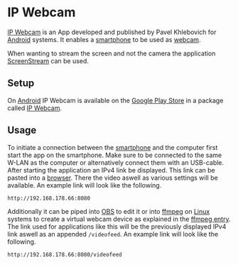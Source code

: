 # IP Webcam

[IP Webcam](https://play.google.com/store/apps/details?id=com.pas.webcam&hl=de&gl=US) is an App
developed and published by Pavel Khlebovich for [Android](/wiki/android.md) systems.
It enables a [smartphone](/wiki/smart_devices.md) to be used as [webcam](/wiki/webcams.md).

When wanting to stream the screen and not the camera the application
[ScreenStream](/wiki/android/screenstream.md) can be used.

## Setup

On [Android](/wiki/android.md) IP Webcam is available on the
[Google Play Store](/wiki/android.md#app-store) in a package called
[IP Webcam](https://play.google.com/store/apps/details?id=com.pas.webcam&hl=de&gl=US).

## Usage

To initiate a connection between the [smartphone](/wiki/smart_devices.md) and the computer first
start the app on the smartphone.
Make sure to be connected to the same W-LAN as the computer or alternatively connect them with an
USB-cable.
After starting the application an IPv4 link be displayed.
This link can be pasted into a [browser](/wiki/web_browser.md).
There the video aswell as various settings will be available.
An example link will look like the following.

```txt
http://192.168.178.66:8080
```

Additionally it can be piped into [OBS](/wiki/obs.md) to edit it or into
[ffmpeg](/wiki/linux/ffmpeg.md) on [Linux](/wiki/linux.md) systems to create a virtual webcam
device as explained in the
[ffmpeg entry](/wiki/linux/ffmpeg.md#create-a-virtual-camera-using-an-ip-video-stream).
The link used for applications like this will be the previously displayed IPv4 link aswell as an
appended `/videofeed`.
An example link will look like the following.

```txt
http://192.168.178.66:8080/videofeed
```
